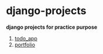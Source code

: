 # django-projects
**django projects for practice purpose**

1. [todo_app](https://github.com/akramnarejo/django-projects/tree/master/todo_app)
2. [portfolio](https://github.com/akramnarejo/django-projects/tree/master/portfolio)
